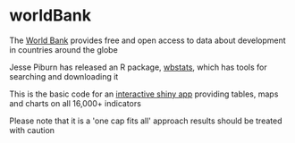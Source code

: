 # worldBank

The [World Bank](http://data.worldbank.org/) provides free and open access to data about development in countries around the globe


Jesse Piburn has released an R package, [wbstats](https://github.com/GIST-ORNL/wbstats), which has tools for searching and downloading it 

This is the basic code for an [interactive shiny app](https://mytinyshinys.shinyapps.io/worldBank/) providing tables, maps and charts on all 16,000+ indicators     


Please note that it is a 'one cap fits all' approach results should be treated with caution